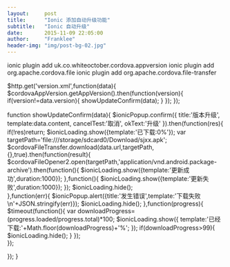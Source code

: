 ```yaml
---
layout:     post
title:      "Ionic 添加自动升级功能"
subtitle:   "Ionic 自动升级"
date:       2015-11-09 22:05:00
author:     "Franklee"
header-img: "img/post-bg-02.jpg"
---
```

ionic plugin add uk.co.whiteoctober.cordova.appversion
ionic plugin add org.apache.cordova.file
ionic plugin add org.apache.cordova.file-transfer


$http.get('version.xml',function(data){
     $cordovaAppVersion.getAppVersion().then(function(version){
          if(version!=data.version){
              showUpdateConfirm(data);
          }
    });
});


function showUpdateConfirm(data){
  $ionicPopup.confirm({
      title:'版本升级',
      template:data.content,
      cancelTest:'取消',
      okText:'升级'
  }).then(function(res){
      if(!res)return;
      $ionicLoading.show({template:'已下载:0%'});
      var targetPath='file:///storage/sdcard0/Download/sjxx.apk';
      $cordovaFileTransfer.download(data.url,targetPath,{},true).then(function(result){
          $cordovaFileOpener2.open(targetPath,'application/vnd.android.package-archive').then(function(){
              $ionicLoading.show({template:'更新成功',duration:1000});
          },function(){
              $ionicLoading.show({template:'更新失败',duration:1000});
          });
          $ionicLoading.hide();    
      },function(err){
          $ionicPopup.alert({title:'发生错误',template:'下载失败\n'+JSON.stringify(err)});
          $ionicLoading.hide();
      },function(progress){
          $timeout(function(){
              var downloadProgress=(progress.loaded/progress.total)*100;
              $ionicLoading.show({
                  template:'已经下载:'+Math.floor(downloadProgress)+'%';
              });
              if(downloadProgress>99){
                  $ionicLoading.hide();
              }
          });  
      });

  });
}
